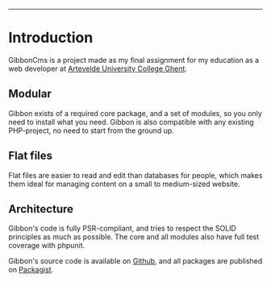 ---

# Introduction

GibbonCms is a project made as my final assignment for my education as a web developer at [Artevelde University College Ghent](http://arteveldehogeschool.be/bachelor-de-grafische-en-digitale-media/afstudeerrichtingen#ProDEV).

## Modular

Gibbon exists of a required core package, and a set of modules, so you only need to install what you need. Gibbon is also compatible with any existing PHP-project, no need to start from the ground up.

## Flat files

Flat files are easier to read and edit than databases for people, which makes them ideal for managing content on a small to medium-sized website.

## Architecture

Gibbon's code is fully PSR-compliant, and tries to respect the SOLID principles as much as possible. The core and all modules also have full test coverage with phpunit.

Gibbon's source code is available on [Github](https://github.com/gibboncms), and all packages are published on [Packagist](https://packagist.org/packages/gibboncms/).
